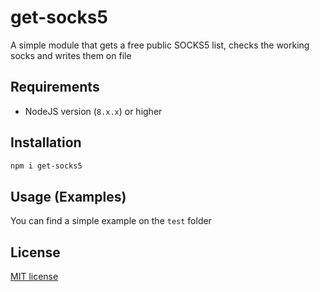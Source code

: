 # get-socks5

A simple module that gets a free public SOCKS5 list, checks the working socks and writes them on file

## Requirements
* NodeJS version (`8.x.x`) or higher

## Installation
```sh
npm i get-socks5
```

## Usage (Examples)
You can find a simple example on the `test` folder

## License
[MIT license](http://en.wikipedia.org/wiki/MIT_License)